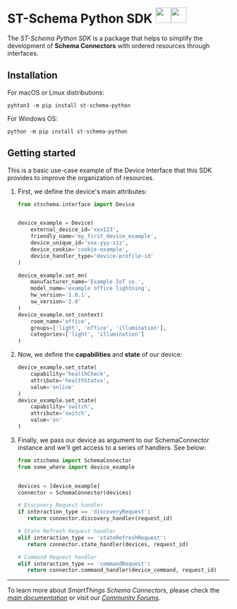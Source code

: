 # ST-Schema Python SDK <img src="https://images.samsung.com/is/image/samsung/p5/au/faq/smartthings/smartthings-icon.png?$ORIGIN_PNG$" width=35><img src="http://clipart-library.com/images_k/python-logo-transparent/python-logo-transparent-5.png" width=35>

The _ST-Schema Python SDK_ is a package that helps to simplify the development of 
**Schema Connectors** with ordered resources through interfaces.

## Installation

For macOS or Linux distributions:

    pyhton3 -m pip install st-schema-python
    
For Windows OS:

    python -m pip install st-schema-python
    
## Getting started

This is a basic use-case example of the Device Interface that this SDK provides to 
improve the organization of resources.

1. First, we define the device's main attributes:
    ```python
    from stschema.interface import Device
    
    
    device_example = Device(
        external_device_id='xxx123',
        friendly_name='my_first_device_example', 
        device_unique_id='xxx-yyy-zzz',
        device_cookie='cookie-example',
        device_handler_type='device-profile-id'
    )
    
    device_example.set_mn(
        manufacturer_name='Example IoT co.',
        model_name='example office lightning',
        hw_version='1.0.1',
        sw_version='2.0'
    )
    device_example.set_context(
        room_name='office',
        groups=['light', 'office', 'illumination'],
        categories=['light', 'illumination']
    )
    ```
2. Now, we define the **capabilities** and **state** of our device:

    ```python
    device_example.set_state(
        capability='healthCheck',
        attribute='healthStatus',
        value='online'
    )
    device_example.set_state(
        capability='switch',
        attribute='switch',
        value='on'
    )
    ``` 
3. Finally, we pass our device as argument to our SchemaConnector instance and we'll 
get access to a series of handlers. See below:

    ```python
    from stschema import SchemaConnector
    from some_where import device_example
    
    
    devices = [device_example]
    connector = SchemaConnector(devices)
    
    # Discovery Request handler
    if interaction_type == 'discoveryRequest':
       return connector.discovery_handler(request_id)
   
    # State Refresh Request handler
    elif interaction_type == 'stateRefreshRequest':
       return connector.state_handler(devices, request_id)
    
    # Command Request handler
    elif interaction_type == 'commandRequest':
       return connector.command_handler(device_command, request_id)
    ```

---
To learn more about _SmartThings Schema Connectors_, please check the _[main documentation](https://smartthings.developer.samsung.com/docs/devices/smartthings-schema/schema-basics.html)_
or visit our _[Community Forums](https://community.smartthings.com/)_.
